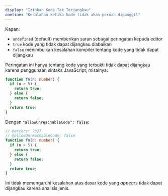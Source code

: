 ```yaml
---
display: "Izinkan Kode Tak Terjangkau"
oneline: "Kesalahan ketika kode tidak akan pernah dipanggil"
---
```


Kapan:

- `undefined` (default) memberikan saran sebagai peringatan kepada editor
- `true` kode yang tidak dapat dijangkau diabaikan
- `false` menimbulkan kesalahan kompiler tentang kode yang tidak dapat dijangkau

Peringatan ini hanya tentang kode yang terbukti tidak dapat dijangkau karena penggunaan sintaks JavaScript, misalnya:

```ts
function fn(n: number) {
  if (n > 5) {
    return true;
  } else {
    return false;
  }
  return true;
}
```

Dengan `"allowUnreachableCode": false`:

```ts twoslash
// @errors: 7027
// @allowUnreachableCode: false
function fn(n: number) {
  if (n > 5) {
    return true;
  } else {
    return false;
  }
  return true;
}
```

Ini tidak memengaruhi kesalahan atas dasar kode yang _appears_ tidak dapat dijangkau karena analisis jenis.
